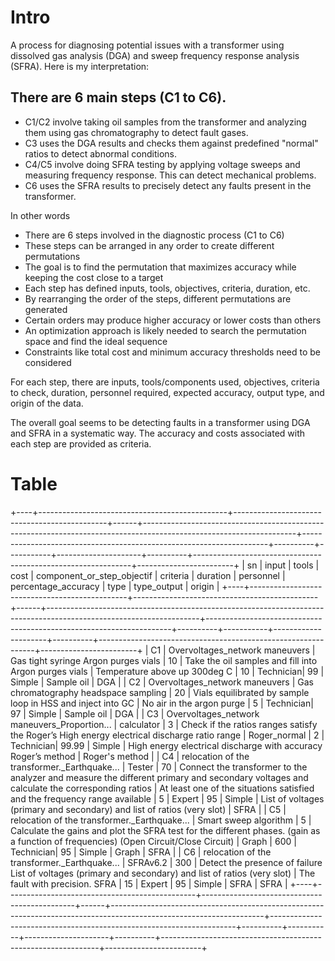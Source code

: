 # Intro
A process for diagnosing potential issues with a transformer using dissolved gas analysis (DGA) and sweep frequency response analysis (SFRA). Here is my interpretation:

## There are 6 main steps (C1 to C6).
- C1/C2 involve taking oil samples from the transformer and analyzing them using gas chromatography to detect fault gases.
- C3 uses the DGA results and checks them against predefined "normal" ratios to detect abnormal conditions.
- C4/C5 involve doing SFRA testing by applying voltage sweeps and measuring frequency response. This can detect mechanical problems.
- C6 uses the SFRA results to precisely detect any faults present in the transformer.

In other words
- There are 6 steps involved in the diagnostic process (C1 to C6)
- These steps can be arranged in any order to create different permutations
- The goal is to find the permutation that maximizes accuracy while keeping the cost close to a target
- Each step has defined inputs, tools, objectives, criteria, duration, etc.
- By rearranging the order of the steps, different permutations are generated
- Certain orders may produce higher accuracy or lower costs than others
- An optimization approach is likely needed to search the permutation space and find the ideal sequence
- Constraints like total cost and minimum accuracy thresholds need to be considered

For each step, there are inputs, tools/components used, objectives, criteria to check, duration, personnel required, expected accuracy, output type, and origin of the data.

The overall goal seems to be detecting faults in a transformer using DGA and SFRA in a systematic way. The accuracy and costs associated with each step are provided as criteria.


# Table
+----+-----------------------------------------------+----------------------------------------------+------+--------------------------------------------------------------------------------------------------------------------+---------------------------------------------------------------------+----------+-----------+---------------------+----------+--------------------------------------------------------------+------------------------+
| sn |                   input                       |                      tools                       | cost |                           component_or_step_objectif                            |                             criteria                              | duration | personnel | percentage_accuracy |   type   |                          type_output                           |        origin          |
+----+-----------------------------------------------+----------------------------------------------+------+--------------------------------------------------------------------------------------------------------------------+---------------------------------------------------------------------+----------+-----------+---------------------+----------+--------------------------------------------------------------+------------------------+
| C1 |        Overvoltages_network maneuvers        |      Gas tight syringe Argon purges vials       |  10  |                  Take the oil samples and fill into Argon purges vials                   |                 Temperature above up 300deg C                  |    10    | Technician|         99          |  Simple  |                         Sample oil                          |          DGA           |
| C2 |        Overvoltages_network maneuvers        | Gas chromatography headspace sampling          |  20  |             Vials equilibrated by sample loop in HSS and inject into GC               |                  No air in the argon purge                   |    5     | Technician|         97          |  Simple  |                         Sample oil                          |          DGA           |
| C3 | Overvoltages_network maneuvers_Proportion... |                     calculator                    |   3  |      Check if the ratios ranges satisfy the Roger’s High energy electrical discharge ratio range      |                        Roger_normal                         |    2     | Technician|        99.99        |  Simple  | High energy electrical discharge with accuracy Roger’s method |     Roger's method      |
| C4 | relocation of the transformer._Earthquake... |                       Tester                       |  70  | Connect the transformer to the analyzer and measure the different primary and secondary voltages and calculate the corresponding ratios | At least one of the situations satisfied and the frequency range available |    5     |   Expert  |         95          |  Simple  | List of voltages (primary and secondary) and list of ratios (very slot) |          SFRA           |
| C5 | relocation of the transformer._Earthquake... |               Smart sweep algorithm               |   5  | Calculate the gains and plot the SFRA test for the different phases. (gain as a function of frequencies) (Open Circuit/Close Circuit) |                              Graph                              |   600    | Technician|         95          |  Simple  |                             Graph                              |          SFRA           |
| C6 | relocation of the transformer._Earthquake... |                     SFRAv6.2                      | 300  |                Detect the presence of failure List of voltages (primary and secondary) and list of ratios (very slot)                 |                The fault with precision. SFRA                 |    15    |   Expert  |         95          |  Simple  |                             SFRA                               |          SFRA           |
+----+-----------------------------------------------+----------------------------------------------+------+--------------------------------------------------------------------------------------------------------------------+---------------------------------------------------------------------+----------+-----------+---------------------+----------+--------------------------------------------------------------+------------------------+
